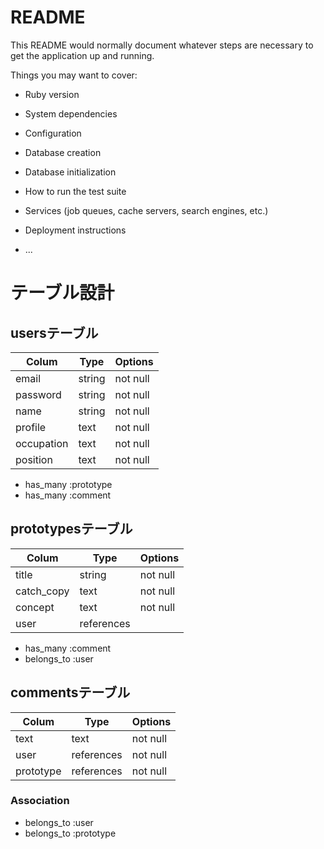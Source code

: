 # README

This README would normally document whatever steps are necessary to get the
application up and running.

Things you may want to cover:

* Ruby version

* System dependencies

* Configuration

* Database creation

* Database initialization

* How to run the test suite

* Services (job queues, cache servers, search engines, etc.)

* Deployment instructions

* ...

# テーブル設計

## usersテーブル

| Colum        | Type     | Options  |
| -------------|----------|----------|
| email        | string   | not null |
| password     | string   | not null |
| name         | string   | not null |
| profile      | text     | not null |
| occupation   | text     | not null |
| position     | text     | not null |

- has_many :prototype
- has_many :comment


## prototypesテーブル

| Colum          | Type           | Options  |
| ---------------|----------------|----------|
| title          | string         | not null |
| catch_copy     | text           | not null |
| concept        | text           | not null |
| user           | references     |          |

- has_many :comment
- belongs_to :user


## commentsテーブル

| Colum        | Type         | Options  |
| -------------|--------------|----------|
| text         | text         | not null |
| user         | references   | not null |
| prototype    | references   | not null |

### Association

- belongs_to :user
- belongs_to :prototype

